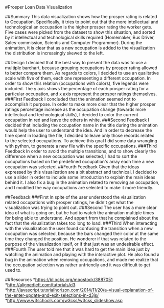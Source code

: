 #Prosper Loan Data Visualization

##Summary
This data visualization shows how the prosper rating is related to Occupation.
Specifically, it tries to point out that the more intellectual and technological an occupation is the higher prosper rating the worker gets.
Five cases were picked from the dataset to show this situation, and sorted by it intellectual and technological skills required (Homemaker, Bus Driver, Sales-commission, Scientis and Computer Programmer).
During the animation, it is clear that as a new occupation is added to the visualization the distribution is increasingly skewed to the left.

##Design
I decided that the best way to present the data was to use a multiple barchart, because grouping occupations by prosper rating allowed to better compare them.
As regards to colors, I decided to use an qualitative scale with five of them, each one representing a different occupation. In order to show this relation
(occupations with colors), five legends were included.
The y axis shows the percentage of each prosper rating for a particular occupation, and x axis represent the prosper ratings themselves.
###First Feedback
I concluded that the animation seemed not to accomplish it purpose. In order to make more clear that the higher prosper ratings percentage increase as the occupation change (towards more intellectual and technological skills), I decided to color the current occupation in red and leave the others in white.
###Second Feedback
I decided that including the occupation name in the title during the animation would help the user to understand the idea. And in order to decrease the time spent in loading the file, I decided to leave only those records related to the selected occupations. To achieve this goal I did some data wrangling with python, to generate a new file with the specific occupations.
###Third Feedback
In order to avoid the multiple transitions, and to show clearly the difference when a new occupation was selected, I had to sort the occupations based on the predefined occupation's array each time a new occupation was selected.
##Fourth Feedback
Given that the ideas expressed by this visualization are a bit abstract and technical, I decided to use a slider in order to include some introduction to explain the main ideas behind it. I also fix a bug in the animation related to removing an occupation, and I modified the way occupations are selected to make it more friendly.

##Feedback
###First
In spite of the user understood the visualization related occupations with prosper ratings, he didn't get what the visualization was trying to point out.
###Second
The user has a more clear idea of what is going on, but he had to watch the animation multiple times for being able to understand. And appart from that he complained about the fact that the visualization takes too long to load.
###Third
When interacting with the visualization the user found confusing the transition when a new occupation was selected, because the bars changed their color at the same time they changed the position. He wonderer if that was related to the purpose of the visualization itself, or if that just was an undesirable effect.
###Fourth
The user told me that it was hard to get the main idea just by watching the animation and playing with the interactive plot. He also found a bug in the animation when removing occupations, and made me realize that the occupation selection was rather unfriendly and it was difficult to get used to.

##Resources
*https://bl.ocks.org/mbostock/3887051
*http://alignedleft.com/tutorials/d3
*http://javascript.tutorialhorizon.com/2014/11/20/a-visual-explanation-of-the-enter-update-and-exit-selections-in-d3js/
*http://www.w3schools.com/w3css/w3css_slideshow.asp